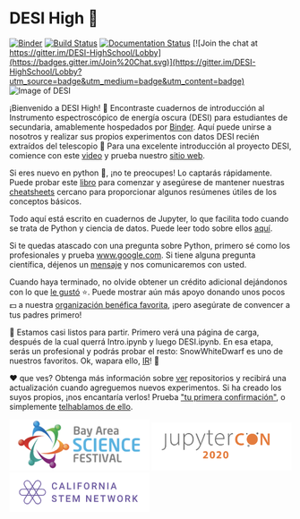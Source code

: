 # DESI High :school_satchel:

[![Binder](https://mybinder.org/badge_logo.svg)](https://mybinder.org/v2/gh/michaelJwilson/DESI-HighSchool/master)
[![Build Status](https://travis-ci.com/michaelJwilson/DESI-HighSchool.svg?branch=master)](https://travis-ci.com/michaelJwilson/DESI-HighSchool)
[![Documentation Status](https://readthedocs.org/projects/desi-highschool/badge/?version=latest)](https://desi-highschool.readthedocs.io/en/latest/?badge=latest)
[![Join the chat at https://gitter.im/DESI-HighSchool/Lobby](https://badges.gitter.im/Join%20Chat.svg)](https://gitter.im/DESI-HighSchool/Lobby?utm_source=badge&utm_medium=badge&utm_content=badge)
![Image of DESI](https://github.com/michaelJwilson/DESI-HighSchool/blob/master/images/Mayall-Star-Trails.jpg)

¡Bienvenido a DESI High!  :school_satchel: Encontraste cuadernos de introducción al Instrumento espectroscópico de energía oscura (DESI) para estudiantes de secundaria, amablemente hospedados por [Binder](https://mybinder.readthedocs.io/en/latest/).  Aquí puede unirse a nosotros y realizar sus propios experimentos con datos DESI recién extraídos del telescopio :telescope: Para una excelente introducción al proyecto DESI, comience con este [video](https://www.youtube.com/watch?v=kPXx9tqyzYg) y prueba nuestro [sitio web](www.desi.lbl.gov).

Si eres nuevo en python :snake:, ¡no te preocupes! Lo captarás rápidamente. Puede probar este [libro](https://www.py4e.com/book) para comenzar y asegúrese de mantener nuestras [cheatsheets](https://github.com/michaelJwilson/DESI-HighSchool/tree/master/cheatsheets) cercano para proporcionar algunos resúmenes útiles de los conceptos básicos.

Todo aquí está escrito en cuadernos de Jupyter, lo que facilita todo cuando se trata de Python y ciencia de datos. Puede leer todo sobre ellos [aquí](www.dataquest.io/blog/jupyter-notebook-tutorial/).

Si te quedas atascado con una pregunta sobre Python, primero sé como los profesionales y prueba www.google.com. Si tiene alguna pregunta científica, déjenos un [mensaje](https://www.github.com/michaelJwilson/DESI-HighSchool/issues/new) y nos comunicaremos con usted.

Cuando haya terminado, no olvide obtener un crédito adicional dejándonos con lo que [le gustó](https://forms.gle/LGKMVamrtS5StSv56) :star:. Puede mostrar aún más apoyo donando unos pocos :dollar: a nuestra [organización benéfica favorita](https://www.gofundme.com/f/code-nation?utm_source=customer&utm_campaign=p_cp+share-sheet&utm_medium=copy_link_more), ¡pero asegúrate de convencer a tus padres primero!

:rotating_light:  Estamos casi listos para partir. Primero verá una página de carga, después de la cual querrá Intro.ipynb y luego DESI.ipynb. En esa etapa, serás un profesional y podrás probar el resto: SnowWhiteDwarf es uno de nuestros favoritos. Ok, wapara ello, [IR](https://mybinder.org/v2/gh/michaelJwilson/DESI-HighSchool/master)! :rotating_light:

:heart: que ves? Obtenga más información sobre [ver](https://docs.github.com/en/enterprise/2.20/user/github/receiving-notifications-about-activity-on-github/watching-and-unwatching-repositories#watching-a-single-repository) repositorios y recibirá una actualización cuando agreguemos nuevos experimentos. Si ha creado los suyos propios, ¡nos encantaría verlos! Prueba ["tu primera confirmación"](https://www.medium.com/@haydar_ai/learning-how-to-git-creating-your-first-commit-c753ed2e7498), o simplemente [telhablamos de ello](https:/www.github.com/michaelJwilson/DESI-HighSchool/issues/new).

<p float="left">
  <img src="./images/BayScienceFest.png", width=250>
  <img src="./images/JupyterCon20.png",   width=250>
  <img src="./images/CalStemNet.png",     width=250>
</p>
